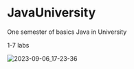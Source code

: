 # JavaUniversity
One semester of basics Java in University

1-7 labs

![2023-09-06_17-23-36](https://github.com/Therad445/JavaUniversity/assets/59477654/b67c0544-a12f-478e-8f10-2e53bcd1f385)

